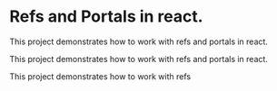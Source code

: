# Refs and Portals in react.

This project demonstrates how to work with refs and portals in react.

This project demonstrates how to work with refs and portals in react.

This project demonstrates how to work with refs 